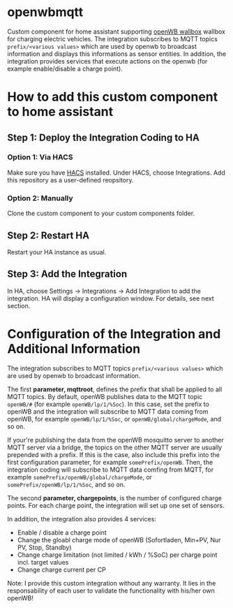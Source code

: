 # openwbmqtt
Custom component for home assistant supporting [openWB wallbox](https://openwb.de/main/) wallbox for charging electric vehicles. The integration subscribes to MQTT topics `prefix/<various values>` which are used by openwb to broadcast information and displays this informations as sensor entities.
In addition, the integration provides services that execute actions on the openwb (for example enable/disable a charge point).

# How to add this custom component to home assistant

## Step 1: Deploy the Integration Coding to HA
### Option 1: Via HACS
Make sure you have [HACS](https://github.com/hacs/integration) installed. Under HACS, choose Integrations. Add this repository as a user-defined reopsitory.

### Option 2: Manually
Clone the custom component to your custom components folder.

## Step 2: Restart HA
Restart your HA instance as usual.

## Step 3: Add the Integration
In HA, choose Settings -> Integrations -> Add Integration to add the integration. HA will display a configuration window. For details, see next section.

# Configuration of the Integration and Additional Information
The integration subscribes to MQTT topics `prefix/<various values>` which are used by openwb to broadcast information.

The first **parameter, mqttroot**, defines the prefix that shall be applied to all MQTT topics. By default, openWB publishes data to the MQTT topic `openWB/#` (for example `openWB/lp/1/%Soc`). In this case, set the prefix to openWB and the integration will subscribe to MQTT data coming from openWB, for example `openWB/lp/1/%Soc`, or `openWB/global/chargeMode`, and so on.
  
If your're publishing the data from the openWB mosquitto server to another MQTT server via a bridge, the topics on the other MQTT server are usually prepended with a prefix. If this is the case, also include this prefix into the first configuration parameter, for example `somePrefix/openWB`. Then, the integration coding will subscribe to MQTT data comfing from MQTT, for example `somePrefix/openWB/global/chargeMode`, or `somePrefix/openWB/lp/1/%Soc`, and so on.

The second **parameter, chargepoints**, is the number of configured charge points. For each charge point, the integration will set up one set of sensors.

In addition, the integration also provides 4 services:
- Enable / disable a charge point
- Change the gloabl charge mode of openWB (Sofortladen, Min+PV, Nur PV, Stop, Standby)
- Change charge limitation (not limited / kWh / %SoC) per charge point incl. target values
- Change charge current per CP

Note: I provide this custom integration without any warranty. It lies in the responsability of each user to validate the functionality with his/her own openWB!
